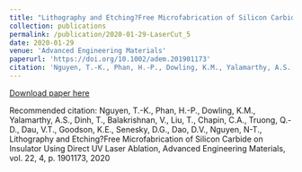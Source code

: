 ```yaml
---
title: "Lithography and Etching?Free Microfabrication of Silicon Carbide on Insulator Using Direct UV Laser Ablation"
collection: publications
permalink: /publication/2020-01-29-LaserCut_5
date: 2020-01-29
venue: 'Advanced Engineering Materials'
paperurl: 'https://doi.org/10.1002/adem.201901173'
citation: 'Nguyen, T.-K., Phan, H.-P., Dowling, K.M., Yalamarthy, A.S., Dinh, T., Balakrishnan, V., Liu, T., Chapin, C.A., Truong, Q.-D., Dau, V.T., Goodson, K.E., Senesky, D.G., Dao, D.V., Nguyen, N-T., Lithography and Etching?Free Microfabrication of Silicon Carbide on Insulator Using Direct UV Laser Ablation, Advanced Engineering Materials, vol. 22, 4, p. 1901173, 2020'
---
```

[Download paper here](https://doi.org/10.1002/adem.201901173)

Recommended citation: Nguyen, T.-K., Phan, H.-P., Dowling, K.M., Yalamarthy, A.S., Dinh, T., Balakrishnan, V., Liu, T., Chapin, C.A., Truong, Q.-D., Dau, V.T., Goodson, K.E., Senesky, D.G., Dao, D.V., Nguyen, N-T., Lithography and Etching?Free Microfabrication of Silicon Carbide on Insulator Using Direct UV Laser Ablation, Advanced Engineering Materials, vol. 22, 4, p. 1901173, 2020